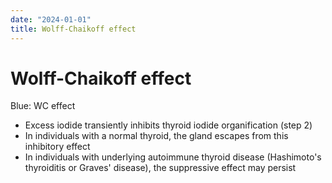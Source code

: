 ```yaml
---
date: "2024-01-01"
title: Wolff-Chaikoff effect
---
```



# Wolff-Chaikoff effect

Blue: WC effect

- Excess iodide transiently inhibits thyroid iodide organification (step 2)
- In individuals with a normal thyroid, the gland escapes from this inhibitory effect
- In individuals with underlying autoimmune thyroid disease (Hashimoto's thyroiditis or Graves' disease), the suppressive effect may persist
